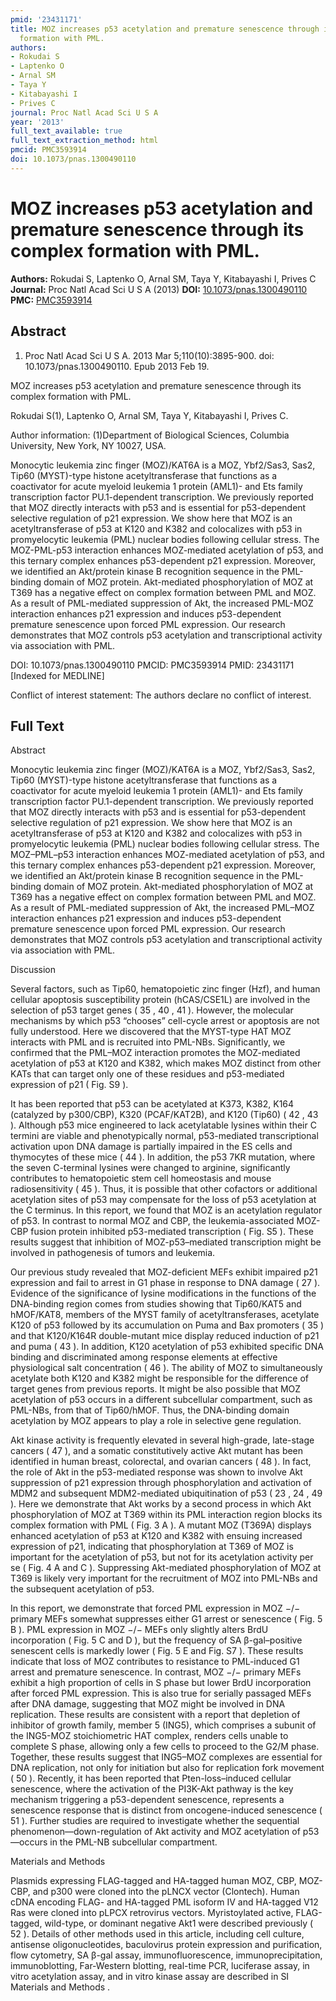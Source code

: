 ```yaml
---
pmid: '23431171'
title: MOZ increases p53 acetylation and premature senescence through its complex
  formation with PML.
authors:
- Rokudai S
- Laptenko O
- Arnal SM
- Taya Y
- Kitabayashi I
- Prives C
journal: Proc Natl Acad Sci U S A
year: '2013'
full_text_available: true
full_text_extraction_method: html
pmcid: PMC3593914
doi: 10.1073/pnas.1300490110
---
```


# MOZ increases p53 acetylation and premature senescence through its complex formation with PML.
**Authors:** Rokudai S, Laptenko O, Arnal SM, Taya Y, Kitabayashi I, Prives C
**Journal:** Proc Natl Acad Sci U S A (2013)
**DOI:** [10.1073/pnas.1300490110](https://doi.org/10.1073/pnas.1300490110)
**PMC:** [PMC3593914](https://www.ncbi.nlm.nih.gov/pmc/articles/PMC3593914/)

## Abstract

1. Proc Natl Acad Sci U S A. 2013 Mar 5;110(10):3895-900. doi: 
10.1073/pnas.1300490110. Epub 2013 Feb 19.

MOZ increases p53 acetylation and premature senescence through its complex 
formation with PML.

Rokudai S(1), Laptenko O, Arnal SM, Taya Y, Kitabayashi I, Prives C.

Author information:
(1)Department of Biological Sciences, Columbia University, New York, NY 10027, 
USA.

Monocytic leukemia zinc finger (MOZ)/KAT6A is a MOZ, Ybf2/Sas3, Sas2, Tip60 
(MYST)-type histone acetyltransferase that functions as a coactivator for acute 
myeloid leukemia 1 protein (AML1)- and Ets family transcription factor 
PU.1-dependent transcription. We previously reported that MOZ directly interacts 
with p53 and is essential for p53-dependent selective regulation of p21 
expression. We show here that MOZ is an acetyltransferase of p53 at K120 and 
K382 and colocalizes with p53 in promyelocytic leukemia (PML) nuclear bodies 
following cellular stress. The MOZ-PML-p53 interaction enhances MOZ-mediated 
acetylation of p53, and this ternary complex enhances p53-dependent p21 
expression. Moreover, we identified an Akt/protein kinase B recognition sequence 
in the PML-binding domain of MOZ protein. Akt-mediated phosphorylation of MOZ at 
T369 has a negative effect on complex formation between PML and MOZ. As a result 
of PML-mediated suppression of Akt, the increased PML-MOZ interaction enhances 
p21 expression and induces p53-dependent premature senescence upon forced PML 
expression. Our research demonstrates that MOZ controls p53 acetylation and 
transcriptional activity via association with PML.

DOI: 10.1073/pnas.1300490110
PMCID: PMC3593914
PMID: 23431171 [Indexed for MEDLINE]

Conflict of interest statement: The authors declare no conflict of interest.

## Full Text

Abstract

Monocytic leukemia zinc finger (MOZ)/KAT6A is a MOZ, Ybf2/Sas3, Sas2, Tip60 (MYST)-type histone acetyltransferase that functions as a coactivator for acute myeloid leukemia 1 protein (AML1)- and Ets family transcription factor PU.1-dependent transcription. We previously reported that MOZ directly interacts with p53 and is essential for p53-dependent selective regulation of p21 expression. We show here that MOZ is an acetyltransferase of p53 at K120 and K382 and colocalizes with p53 in promyelocytic leukemia (PML) nuclear bodies following cellular stress. The MOZ–PML–p53 interaction enhances MOZ-mediated acetylation of p53, and this ternary complex enhances p53-dependent p21 expression. Moreover, we identified an Akt/protein kinase B recognition sequence in the PML-binding domain of MOZ protein. Akt-mediated phosphorylation of MOZ at T369 has a negative effect on complex formation between PML and MOZ. As a result of PML-mediated suppression of Akt, the increased PML–MOZ interaction enhances p21 expression and induces p53-dependent premature senescence upon forced PML expression. Our research demonstrates that MOZ controls p53 acetylation and transcriptional activity via association with PML.

Discussion

Several factors, such as Tip60, hematopoietic zinc finger (Hzf), and human cellular apoptosis susceptibility protein (hCAS/CSE1L) are involved in the selection of p53 target genes ( 35 , 40 , 41 ). However, the molecular mechanisms by which p53 “chooses” cell-cycle arrest or apoptosis are not fully understood. Here we discovered that the MYST-type HAT MOZ interacts with PML and is recruited into PML-NBs. Significantly, we confirmed that the PML–MOZ interaction promotes the MOZ-mediated acetylation of p53 at K120 and K382, which makes MOZ distinct from other KATs that can target only one of these residues and p53-mediated expression of p21 ( Fig. S9 ).

It has been reported that p53 can be acetylated at K373, K382, K164 (catalyzed by p300/CBP), K320 (PCAF/KAT2B), and K120 (Tip60) ( 42 , 43 ). Although p53 mice engineered to lack acetylatable lysines within their C termini are viable and phenotypically normal, p53-mediated transcriptional activation upon DNA damage is partially impaired in the ES cells and thymocytes of these mice ( 44 ). In addition, the p53 7KR mutation, where the seven C-terminal lysines were changed to arginine, significantly contributes to hematopoietic stem cell homeostasis and mouse radiosensitivity ( 45 ). Thus, it is possible that other cofactors or additional acetylation sites of p53 may compensate for the loss of p53 acetylation at the C terminus. In this report, we found that MOZ is an acetylation regulator of p53. In contrast to normal MOZ and CBP, the leukemia-associated MOZ-CBP fusion protein inhibited p53-mediated transcription ( Fig. S5 ). These results suggest that inhibition of MOZ-p53–mediated transcription might be involved in pathogenesis of tumors and leukemia.

Our previous study revealed that MOZ-deficient MEFs exhibit impaired p21 expression and fail to arrest in G1 phase in response to DNA damage ( 27 ). Evidence of the significance of lysine modifications in the functions of the DNA-binding region comes from studies showing that Tip60/KAT5 and hMOF/KAT8, members of the MYST family of acetyltransferases, acetylate K120 of p53 followed by its accumulation on Puma and Bax promoters ( 35 ) and that K120/K164R double-mutant mice display reduced induction of p21 and puma ( 43 ). In addition, K120 acetylation of p53 exhibited specific DNA binding and discriminated among response elements at effective physiological salt concentration ( 46 ). The ability of MOZ to simultaneously acetylate both K120 and K382 might be responsible for the difference of target genes from previous reports. It might be also possible that MOZ acetylation of p53 occurs in a different subcellular compartment, such as PML-NBs, from that of Tip60/hMOF. Thus, the DNA-binding domain acetylation by MOZ appears to play a role in selective gene regulation.

Akt kinase activity is frequently elevated in several high-grade, late-stage cancers ( 47 ), and a somatic constitutively active Akt mutant has been identified in human breast, colorectal, and ovarian cancers ( 48 ). In fact, the role of Akt in the p53-mediated response was shown to involve Akt suppression of p21 expression through phosphorylation and activation of MDM2 and subsequent MDM2-mediated ubiquitination of p53 ( 23 , 24 , 49 ). Here we demonstrate that Akt works by a second process in which Akt phosphorylation of MOZ at T369 within its PML interaction region blocks its complex formation with PML ( Fig. 3 A ). A mutant MOZ (T369A) displays enhanced acetylation of p53 at K120 and K382 with ensuing increased expression of p21, indicating that phosphorylation at T369 of MOZ is important for the acetylation of p53, but not for its acetylation activity per se ( Fig. 4 A and C ). Suppressing Akt-mediated phosphorylation of MOZ at T369 is likely very important for the recruitment of MOZ into PML-NBs and the subsequent acetylation of p53.

In this report, we demonstrate that forced PML expression in MOZ −/− primary MEFs somewhat suppresses either G1 arrest or senescence ( Fig. 5 B ). PML expression in MOZ −/− MEFs only slightly alters BrdU incorporation ( Fig. 5 C and D ), but the frequency of SA β-gal–positive senescent cells is markedly lower ( Fig. 5 E and Fig. S7 ). These results indicate that loss of MOZ contributes to resistance to PML-induced G1 arrest and premature senescence. In contrast, MOZ −/− primary MEFs exhibit a high proportion of cells in S phase but lower BrdU incorporation after forced PML expression. This is also true for serially passaged MEFs after DNA damage, suggesting that MOZ might be involved in DNA replication. These results are consistent with a report that depletion of inhibitor of growth family, member 5 (ING5), which comprises a subunit of the ING5-MOZ stoichiometric HAT complex, renders cells unable to complete S phase, allowing only a few cells to proceed to the G2/M phase. Together, these results suggest that ING5–MOZ complexes are essential for DNA replication, not only for initiation but also for replication fork movement ( 50 ). Recently, it has been reported that Pten-loss–induced cellular senescence, where the activation of the PI3K-Akt pathway is the key mechanism triggering a p53-dependent senescence, represents a senescence response that is distinct from oncogene-induced senescence ( 51 ). Further studies are required to investigate whether the sequential phenomenon—down-regulation of Akt activity and MOZ acetylation of p53—occurs in the PML-NB subcellular compartment.

Materials and Methods

Plasmids expressing FLAG-tagged and HA-tagged human MOZ, CBP, MOZ-CBP, and p300 were cloned into the pLNCX vector (Clontech). Human cDNA encoding FLAG- and HA-tagged PML isoform IV and HA-tagged V12 Ras were cloned into pLPCX retrovirus vectors. Myristoylated active, FLAG-tagged, wild-type, or dominant negative Akt1 were described previously ( 52 ). Details of other methods used in this article, including cell culture, antisense oligonucleotides, baculovirus protein expression and purification, flow cytometry, SA β-gal assay, immunofluorescence, immunoprecipitation, immunoblotting, Far-Western blotting, real-time PCR, luciferase assay, in vitro acetylation assay, and in vitro kinase assay are described in SI Materials and Methods .
